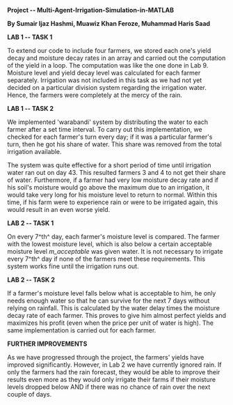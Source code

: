 **Project -- Multi-Agent-Irrigation-Simulation-in-MATLAB**

**By Sumair Ijaz Hashmi, Muawiz Khan Feroze, Muhammad Haris Saad**

**LAB 1 -- TASK 1**

To extend our code to include four farmers, we stored each one's yield
decay and moisture decay rates in an array and carried out the
computation of the yield in a loop. The computation was like the one
done in Lab 9. Moisture level and yield decay level was calculated for
each farmer separately. Irrigation was not included in this task as we
had not yet decided on a particular division system regarding the
irrigation water. Hence, the farmers were completely at the mercy of the
rain.

**LAB 1 -- TASK 2**

We implemented 'warabandi' system by distributing the water to each
farmer after a set time interval. To carry out this implementation, we
checked for each farmer's turn every day; if it was a particular
farmer's turn, then he got his share of water. This share was removed
from the total irrigation available.

The system was quite effective for a short period of time until
irrigation water ran out on day 43. This resulted farmers 3 and 4 to not
get their share of water. Furthermore, if a farmer had very low moisture
decay rate and if his soil's moisture would go above the maximum due to
an irrigation, it would take very long for his moisture level to return
to normal. Within this time, if his farm were to experience rain or were
to be irrigated again, this would result in an even worse yield.

**LAB 2 -- TASK 1**

On every 7^th^ day, each farmer's moisture level is compared. The farmer
with the lowest moisture level, which is also below a certain acceptable
moisture level *m_acceptable* was given water. It is not necessary to
irrigate every 7^th^ day if none of the farmers meet these requirements.
This system works fine until the irrigation runs out.

**LAB 2 -- TASK 2**

If a farmer's moisture level falls below what is acceptable to him, he
only needs enough water so that he can survive for the next 7 days
without relying on rainfall. This is calculated by the water delay times
the moisture decay rate of each farmer. This proves to give him almost
perfect yields and maximizes his profit (even when the price per unit of
water is high). The same implementation is carried out for each farmer.

**FURTHER IMPROVEMENTS**

As we have progressed through the project, the farmers' yields have
improved significantly. However, in Lab 2 we have currently ignored
rain. If only the farmers had the rain forecast, they would be able to
improve their results even more as they would only irrigate their farms
if their moisture levels dropped below AND if there was no chance of
rain over the next couple of days.
